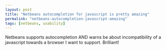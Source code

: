 ```yaml
---
layout: post
title: "Netbeans autocompletion for javascript is pretty amazing"
permalink: "netbeans-autocompletion-javascript-amazing"
tags: [netbeans, usability]
---
```


Netbeans supports autocompletion AND warns be about incompatibility of a javascript towards a browser I want to support. Brilliant!
